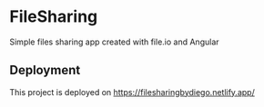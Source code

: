# FileSharing

Simple files sharing app created with file.io and Angular

## Deployment

This project is deployed on https://filesharingbydiego.netlify.app/
